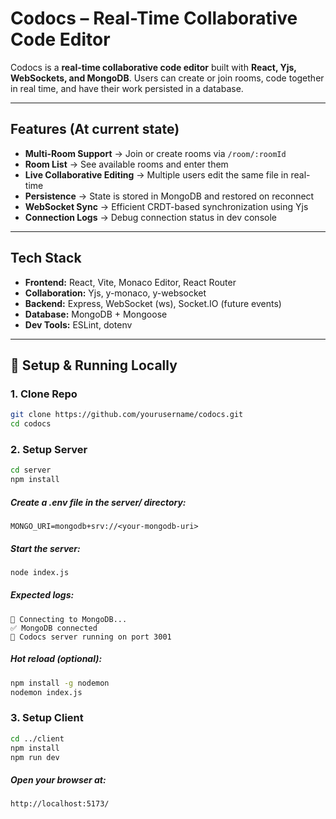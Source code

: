 # Codocs – Real-Time Collaborative Code Editor

Codocs is a **real-time collaborative code editor** built with **React, Yjs, WebSockets, and MongoDB**. Users can create or join rooms, code together in real time, and have their work persisted in a database.

---

## Features (At current state)

- **Multi-Room Support** → Join or create rooms via `/room/:roomId`
- **Room List** → See available rooms and enter them
- **Live Collaborative Editing** → Multiple users edit the same file in real-time
- **Persistence** → State is stored in MongoDB and restored on reconnect
- **WebSocket Sync** → Efficient CRDT-based synchronization using Yjs
- **Connection Logs** → Debug connection status in dev console

---

## Tech Stack

- **Frontend:** React, Vite, Monaco Editor, React Router
- **Collaboration:** Yjs, y-monaco, y-websocket
- **Backend:** Express, WebSocket (ws), Socket.IO (future events)
- **Database:** MongoDB + Mongoose
- **Dev Tools:** ESLint, dotenv

---

## 🔧 Setup & Running Locally

### 1. Clone Repo

```bash
git clone https://github.com/yourusername/codocs.git
cd codocs
```

### 2. Setup Server

```bash
cd server
npm install
```

##### Create a .env file in the server/ directory:

```env
MONGO_URI=mongodb+srv://<your-mongodb-uri>
```

##### Start the server:

```bash
node index.js
```

##### Expected logs:

```arduino
🔗 Connecting to MongoDB...
✅ MongoDB connected
🚀 Codocs server running on port 3001
```

##### Hot reload (optional):

```bash
npm install -g nodemon
nodemon index.js
```

### 3. Setup Client

```bash
cd ../client
npm install
npm run dev
```

##### Open your browser at:

```arduino
http://localhost:5173/
```
